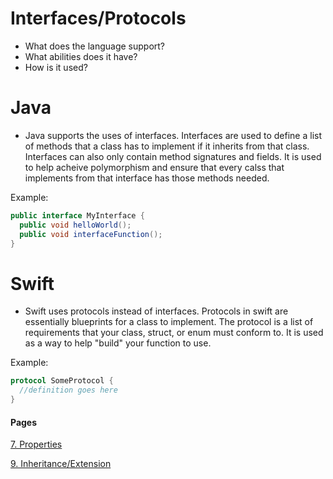 # Interfaces/Protocols
- What does the language support?
- What abilities does it have?
- How is it used?

# Java
- Java supports the uses of interfaces. Interfaces are used to define a list of methods that a class has to implement if it inherits from that class. Interfaces can also only contain method signatures and fields. It is used to help acheive polymorphism and ensure that every calss that implements from that interface has those methods needed.

Example:

```java
public interface MyInterface {
  public void helloWorld();
  public void interfaceFunction();
}
```

# Swift
- Swift uses protocols instead of interfaces. Protocols in swift are essentially blueprints for a class to implement. The protocol is a list of requirements that your class, struct, or enum must conform to. It is used as a way to help "build" your function to use.

Example:

```swift
protocol SomeProtocol {
  //definition goes here
}
```

#### Pages

[7. Properties](Properties.md)

[9. Inheritance/Extension](Inheritance.md)
